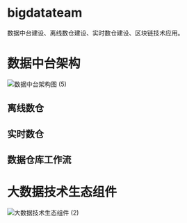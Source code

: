 # bigdatateam
数据中台建设、离线数仓建设、实时数仓建设、区块链技术应用。



# 数据中台架构
![数据中台架构图 (5)](https://user-images.githubusercontent.com/106155490/171342008-137ab18c-737d-46c8-91ec-2485cb0e83bd.png)


## 离线数仓


## 实时数仓

## 数据仓库工作流




# 大数据技术生态组件

![大数据技术生态组件 (2)](https://user-images.githubusercontent.com/106155490/171342491-a2f1ce04-1f7e-4d18-8b76-e4dae9770185.png)
